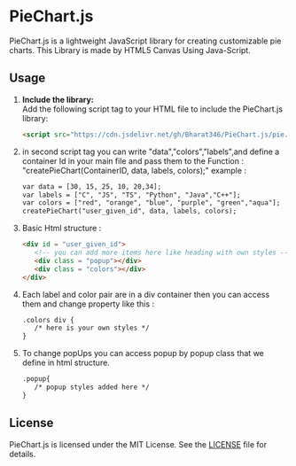 # PieChart.js

PieChart.js is a lightweight JavaScript library for creating customizable pie charts.
This Library is made by HTML5 Canvas Using Java-Script.

## Usage

1. **Include the library:**  
   Add the following script tag to your HTML file to include the PieChart.js library:
   
   ```html
   <script src="https://cdn.jsdelivr.net/gh/Bharat346/PieChart.js/pie.js"></script>


2. in second script tag you can write "data","colors","labels",and define a container Id in your main file and pass them to the Function :
"createPieChart(ContainerID, data, labels, colors);"
example :
   ```html
   var data = [30, 15, 25, 10, 20,34];
   var labels = ["C", "JS", "TS", "Python", "Java","C++"];
   var colors = ["red", "orange", "blue", "purple", "green","aqua"];
   createPieChart("user_given_id", data, labels, colors);

3. Basic Html structure : 
   ```html
   <div id = "user_given_id">
      <!-- you can add more items here like heading with own styles -->
      <div class = "popup"></div>
      <div class = "colors"></div>
   </div>

4. Each label and color pair are in a div container then you can access them and change property like this : 
   ```html
   .colors div {
      /* here is your own styles */
   }

5. To change popUps you can access popup by popup class that we define in html structure.
   ```html
   .popup{
      /* popup styles added here */ 
   }

## License

PieChart.js is licensed under the MIT License. See the [LICENSE](LICENSE) file for details.



